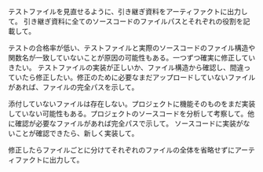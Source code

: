 テストファイルを見直せるように、引き継ぎ資料をアーティファクトに出力して。
引き継ぎ資料に全てのソースコードのファイルパスとそれぞれの役割を記載して。

テストの合格率が低い、テストファイルと実際のソースコードのファイル構造や関数名が一致していないことが原因の可能性もある。一つずつ確実に修正していきたい。
テストファイルの実装が正しいか、ファイル構造から確認し、間違っていたら修正したい。修正のために必要なまだアップロードしていないファイルがあれば、ファイルの完全パスを示して。

添付していないファイルは存在しない。プロジェクトに機能そのものをまだ実装していない可能性もある。プロジェクトのソースコードを分析して考察して。他に確認が必要なファイルがあれば完全パスで示して。
ソースコードに実装がないことが確認できたら、新しく実装して。

修正したらファイルごとに分けてそれぞれのファイルの全体を省略せずにアーティファクトに出力して。
